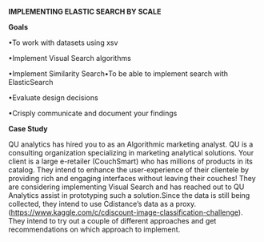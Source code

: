 **IMPLEMENTING ELASTIC SEARCH BY SCALE**

**Goals** 

•To work with datasets using xsv

•Implement Visual Search algorithms

•Implement Similarity Search•To be able to implement search with ElasticSearch

•Evaluate design decisions

•Crisply communicate and document your findings

**Case Study**

QU analytics has hired you to as an Algorithmic marketing analyst. QU is a consulting organization specializing in marketing analytical solutions. Your client is a large e-retailer (CouchSmart) who has millions of products in its catalog. They intend to enhance the user-experience of their clientele by providing rich and engaging interfaces without leaving their couches! They are considering implementing Visual Search and has reached out to QU Analytics assist in prototyping such a solution.Since the data is still being collected, they intend to use Cdistance’s data as a proxy. (https://www.kaggle.com/c/cdiscount-image-classification-challenge). They intend to try out a couple of different approaches and get recommendations on which approach to implement.
